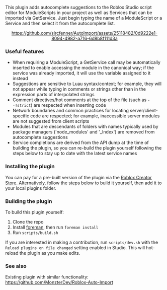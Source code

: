This plugin adds autocomplete suggestions to the Roblox Studio script editor for ModuleScripts in
your project as well as Services that can be imported via GetService. Just begin typing the name of
a ModuleScript or a Service and then select it from the autocomplete list.

<div align="center">

https://github.com/sircfenner/AutoImport/assets/25118482/0d9222e1-8094-4982-a716-6d8b8f111d3a

</div>

### Useful features

-   When requiring a ModuleScript, a GetService call may be automatically inserted to enable accessing
    the module in the canonical way; if the service was already imported, it will use the variable
    assigned to it instead
-   Suggestions are sensitive to Luau syntax/context; for example, they will not appear while typing
    in comments or strings other than in the expression parts of interpolated strings
-   Comment directives/hot comments at the top of the file (such as `--!strict`) are respected when
    inserting code
-   Network boundaries and common practices for locating server/client-specific code are respected;
    for example, inaccessible server modules are not suggested from client scripts
-   Modules that are descendants of folders with names typically used by package managers
    ('node_modules' and '\_Index') are removed from autocomplete suggestions
-   Service completions are derived from the API dump at the time of building the plugin, so you can
    re-build the plugin yourself following the steps below to stay up to date with the latest service
    names

### Installing the plugin

You can pay for a pre-built version of the plugin via the 
[Roblox Creator Store](https://create.roblox.com/store/asset/18297441605/Auto-Import). Alternatively,
follow the steps below to build it yourself, then add it to your local plugins folder.

### Building the plugin

To build this plugin yourself:

1. Clone the repo
2. Install [foreman](https://github.com/Roblox/foreman), then run `foreman install`
3. Run `scripts/build.sh`

If you are interested in making a contribution, run `scripts/dev.sh` with the `Reload plugins on
file changed` setting enabled in Studio. This will hot-reload the plugin as you make edits.

### See also

Existing plugin with similar functionality: <https://github.com/MonzterDev/Roblox-Auto-Import>
